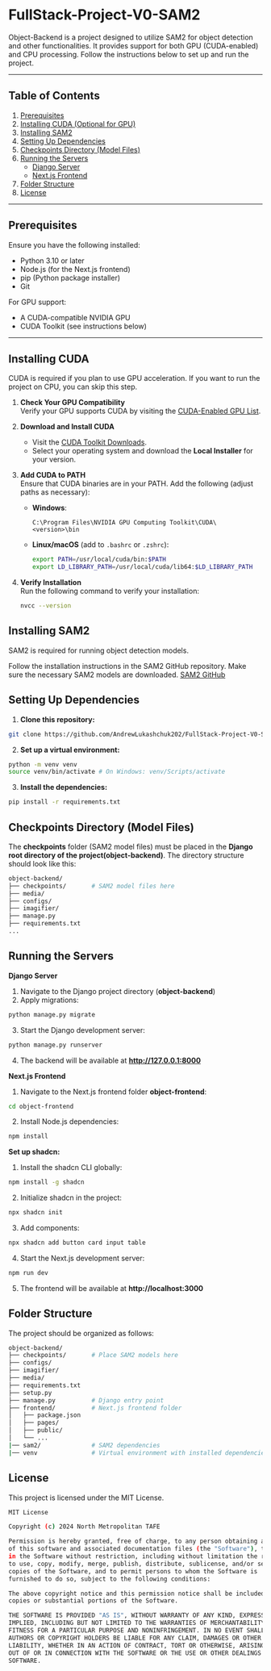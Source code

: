 # FullStack-Project-V0-SAM2

Object-Backend is a project designed to utilize SAM2 for object detection and other functionalities. It provides support for both GPU (CUDA-enabled) and CPU processing. Follow the instructions below to set up and run the project.

---


## Table of Contents
1. [Prerequisites](#prerequisites)
2. [Installing CUDA (Optional for GPU)](#installing-cuda)
3. [Installing SAM2](#installing-sam2)
4. [Setting Up Dependencies](#setting-up-dependencies)
5. [Checkpoints Directory (Model Files)](#checkpoints-directory-model-files)
6. [Running the Servers](#running-the-servers)
    - [Django Server](#django-server)
    - [Next.js Frontend](#nextjs-frontend)
7. [Folder Structure](#folder-structure)
8. [License](#license)

---

## Prerequisites
Ensure you have the following installed:
- Python 3.10 or later
- Node.js (for the Next.js frontend)
- pip (Python package installer)
- Git

For GPU support:
- A CUDA-compatible NVIDIA GPU
- CUDA Toolkit (see instructions below)

---

## Installing CUDA
CUDA is required if you plan to use GPU acceleration. If you want to run the project on CPU, you can skip this step.

1. **Check Your GPU Compatibility**  
   Verify your GPU supports CUDA by visiting the [CUDA-Enabled GPU List](https://developer.nvidia.com/cuda-gpus).

2. **Download and Install CUDA**  
   - Visit the [CUDA Toolkit Downloads](https://developer.nvidia.com/cuda-downloads).
   - Select your operating system and download the **Local Installer** for your version.

3. **Add CUDA to PATH**  
   Ensure that CUDA binaries are in your PATH. Add the following (adjust paths as necessary):
   - **Windows**:
     ```
     C:\Program Files\NVIDIA GPU Computing Toolkit\CUDA\<version>\bin
     ```
   - **Linux/macOS** (add to `.bashrc` or `.zshrc`):
     ```bash
     export PATH=/usr/local/cuda/bin:$PATH
     export LD_LIBRARY_PATH=/usr/local/cuda/lib64:$LD_LIBRARY_PATH
     ```

4. **Verify Installation**  
   Run the following command to verify your installation:
   ```bash
   nvcc --version

## Installing SAM2
SAM2 is required for running object detection models.

Follow the installation instructions in the SAM2 GitHub repository. Make sure the necessary SAM2 models are downloaded.
[SAM2 GitHub](https://github.com/facebookresearch/sam2)

## Setting Up Dependencies
1. **Clone this repository:**
```bash
git clone https://github.com/AndrewLukashchuk202/FullStack-Project-V0-SAM2.git
```
2. **Set up a virtual environment:**
```bash
python -m venv venv
source venv/bin/activate # On Windows: venv/Scripts/activate
```
3. **Install the dependencies:**
```bash
pip install -r requirements.txt
```
## Checkpoints Directory (Model Files)
The **checkpoints** folder (SAM2 model files) must be placed in the **Django root directory of the project(object-backend)**. The directory structure should look like this:
```bash
object-backend/
├── checkpoints/       # SAM2 model files here
├── media/
├── configs/
├── imagifier/
├── manage.py
├── requirements.txt
...
```

## Running the Servers ##
**Django Server**
1. Navigate to the Django project directory (**object-backend**)
2. Apply migrations:
```bash
python manage.py migrate
```
3. Start the Django development server:
```bash
python manage.py runserver
```
4. The backend will be available at **http://127.0.0.1:8000**

**Next.js Frontend**
1. Navigate to the Next.js frontend folder **object-frontend**:
```bash
cd object-frontend
```
2. Install Node.js dependencies:
```bash
npm install
```
**Set up shadcn:**
1. Install the shadcn CLI globally:
```bash
npm install -g shadcn
```
2. Initialize shadcn in the project:
```bash
npx shadcn init
```
3. Add components:
```bash
npx shadcn add button card input table
```

4. Start the Next.js development server:
```bash
npm run dev
```
5. The frontend will be available at **http://localhost:3000**

## Folder Structure
The project should be organized as follows:
```bash
object-backend/
├── checkpoints/       # Place SAM2 models here
├── configs/
├── imagifier/
├── media/
├── requirements.txt
├── setup.py
├── manage.py          # Django entry point
├── frontend/          # Next.js frontend folder
│   ├── package.json
│   ├── pages/
│   ├── public/
│   └── ...
|── sam2/              # SAM2 dependencies
|── venv               # Virtual environment with installed dependencies
```

## License
This project is licensed under the MIT License.
```bash
MIT License

Copyright (c) 2024 North Metropolitan TAFE

Permission is hereby granted, free of charge, to any person obtaining a copy
of this software and associated documentation files (the "Software"), to deal
in the Software without restriction, including without limitation the rights
to use, copy, modify, merge, publish, distribute, sublicense, and/or sell
copies of the Software, and to permit persons to whom the Software is
furnished to do so, subject to the following conditions:

The above copyright notice and this permission notice shall be included in all
copies or substantial portions of the Software.

THE SOFTWARE IS PROVIDED "AS IS", WITHOUT WARRANTY OF ANY KIND, EXPRESS OR
IMPLIED, INCLUDING BUT NOT LIMITED TO THE WARRANTIES OF MERCHANTABILITY,
FITNESS FOR A PARTICULAR PURPOSE AND NONINFRINGEMENT. IN NO EVENT SHALL THE
AUTHORS OR COPYRIGHT HOLDERS BE LIABLE FOR ANY CLAIM, DAMAGES OR OTHER
LIABILITY, WHETHER IN AN ACTION OF CONTRACT, TORT OR OTHERWISE, ARISING FROM,
OUT OF OR IN CONNECTION WITH THE SOFTWARE OR THE USE OR OTHER DEALINGS IN THE
SOFTWARE.
```
